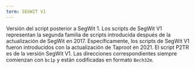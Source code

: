 ```yaml
---
term: SEGWIT V1
---
```


Versión del script posterior a SegWit 1. Los scripts de SegWit V1 representan la segunda familia de scripts introducida después de la actualización de SegWit en 2017. Específicamente, los scripts de SegWit V1 fueron introducidos con la actualización de Taproot en 2021. El script P2TR es de la versión SegWit V1. Las direcciones correspondientes siempre comienzan con `bc1p` y están codificadas en formato `Bech32m`.